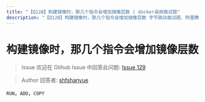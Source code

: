 ```yaml
---
title: "【Q128】构建镜像时，那几个指令会增加镜像层数 | docker高频面试题"
description: "【Q128】构建镜像时，那几个指令会增加镜像层数 字节跳动面试题、阿里腾讯面试题、美团小米面试题。"
---
```


# 构建镜像时，那几个指令会增加镜像层数

> Issue
> 欢迎在 Gtihub Issue 中回答此问题: [Issue 129](https://github.com/shfshanyue/Daily-Question/issues/129)

> Author
> 回答者: [shfshanyue](https://github.com/shfshanyue)

`RUN`，`ADD`，`COPY`
